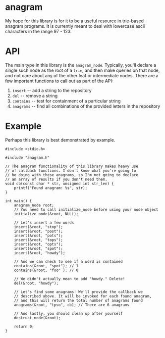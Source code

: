 anagram
=======

My hope for this library is for it to be a useful resource in trie-based 
anagram programs. It is currently meant to deal with lowercase ascii
characters in the range 97 - 123.

API
===

The main type in this library is the `anagram_node`. Typically, you'll 
declare a single such node as the root of a `trie`, and then make queries
on that node, and not care about any of the other leaf or intermediate
nodes. There are a few important functions to call out as part of the API:

1. `insert` -- add a string to the repository
1. `del` -- remove a string
1. `contains` -- test for containment of a particular string
1. `anagrams` -- find all combinations of the provided letters in the repository

Example
=======

Perhaps this library is best demonstrated by example.

	#include <stdio.h>
	
	#include "anagram.h"
	
	// The anagram functionality of this library makes heavy use
	// of callback functions. I don't know what you're going to
	// be doing with these anagrams, so I'm not going to declare
	// an array of results if you don't need them.
	void cb(const char * str, unsigned int str_len) {
		printf("Found anagram: %s", str);
	}
	
	int main() {
		anagram_node root;
		// You need to call initialize_node before using your node object
		initialize_node(&root, NULL);
	
		// Let's insert a few words
		insert(&root, "stop");
		insert(&root, "post");
		insert(&root, "pots");
		insert(&root, "tops");
		insert(&root, "opts");
		insert(&root, "spot");
		insert(&root, "howdy");
	
		// And we can check to see if a word is contained
		contains(&root, "spot"); // 1
		contains(&root, "foo" ); // 0
	
		// We didn't actually mean to add "howdy." Delete!
		del(&root, "howdy");
		
		// Let's find some anagrams! We'll provide the callback we 
		// described above. It will be invoked for each found anagram,
		// and this will return the total number of anagrams found
		anagrams(&root, "tpso", cb); // There are 6 anagrams
	
		// And lastly, you should clean up after yourself
		destruct_node(&root);
		
		return 0;
	}
